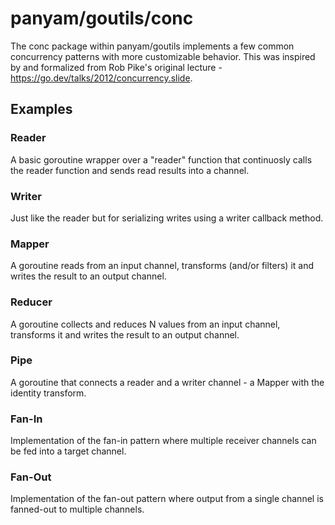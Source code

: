 # panyam/goutils/conc

The conc package within panyam/goutils implements a few common concurrency patterns with more customizable behavior.  This was inspired by
and formalized from Rob Pike's original lecture - https://go.dev/talks/2012/concurrency.slide. 

## Examples

### Reader

A basic goroutine wrapper over a "reader" function that continuosly calls the reader function and sends read results into a channel.

### Writer

Just like the reader but for serializing writes using a writer callback method.

### Mapper

A goroutine reads from an input channel, transforms (and/or filters) it and writes the result to an output channel.

### Reducer

A goroutine collects and reduces N values from an input channel, transforms it and writes the result to an output channel.

### Pipe

A goroutine that connects a reader and a writer channel - a Mapper with the identity transform.

### Fan-In

Implementation of the fan-in pattern where multiple receiver channels can be fed into a target channel.

### Fan-Out

Implementation of the fan-out pattern where output from a single channel is fanned-out to multiple channels.

